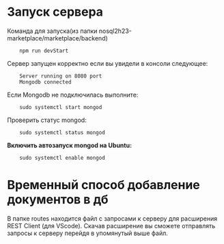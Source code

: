 # Запуск сервера
Команда для запуска(из папки nosql2h23-marketplace/marketplace/backend)

        npm run devStart
Сервер запущен корректно если вы увидели в консоли следующее:
        
        Server running on 8080 port
        Mongodb connected
Если Mongodb не подключилась выполните:

        sudo systemctl start mongod
Проверить статус mongod:

        sudo systemctl status mongod
__Включить автозапуск mongod на Ubuntu:__

        sudo systemctl enable mongod

# Временный способ добавление документов в дб

В папке routes находится файл с запросами к серверу для расширения REST Client (для VScode).
Скачав расширение вы сможете отправлять запросы к серверу перейдя в упомянутый выше файл.
